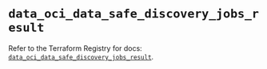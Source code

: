 # `data_oci_data_safe_discovery_jobs_result`

Refer to the Terraform Registry for docs: [`data_oci_data_safe_discovery_jobs_result`](https://registry.terraform.io/providers/oracle/oci/6.18.0/docs/data-sources/data_safe_discovery_jobs_result).
